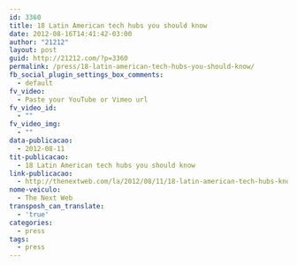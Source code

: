 ```yaml
---
id: 3360
title: 18 Latin American tech hubs you should know
date: 2012-08-16T14:41:42-03:00
author: "21212"
layout: post
guid: http://21212.com/?p=3360
permalink: /press/18-latin-american-tech-hubs-you-should-know/
fb_social_plugin_settings_box_comments:
  - default
fv_video:
  - Paste your YouTube or Vimeo url
fv_video_id:
  - ""
fv_video_img:
  - ""
data-publicacao:
  - 2012-08-11
tit-publicacao:
  - 18 Latin American tech hubs you should know
link-publicacao:
  - http://thenextweb.com/la/2012/08/11/18-latin-american-tech-hubs-know/
nome-veiculo:
  - The Next Web
transposh_can_translate:
  - 'true'
categories:
  - press
tags:
  - press
---
```

